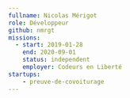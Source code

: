 ```yaml
---
fullname: Nicolas Mérigot
role: Développeur
github: nmrgt
missions:
  - start: 2019-01-28
    end: 2020-09-01
    status: independent
    employer: Codeurs en Liberté
startups:
    - preuve-de-covoiturage
---
```

